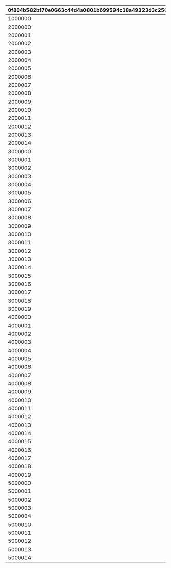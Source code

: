 |0f804b582bf70e0663c44d4a0801b699594c18a49323d3c2502f3de21bb4ed1e|6c75258f9261637005fc45ac006e6fd7f5aaf2fb26cc3cdaa291cebc78cfedc3|e9a6b09d3286b06bda05215997eee180e45f1a13fb4197358f5ba9a61e058bfd|438fc2012491f95a46a6ebcd7d1c4ce040cc406a0f5979d193b7a98e52ad8990|0c1822e84b9ade2f9dae104ef0f0478a4462c0a9afcc73dc928e9db1219c46fe|b677933d75519c9b08f3bcd890abc64b3355b774dfa738245c2199909e79ec2a|
| --- | --- | --- | --- | --- | --- |
|1000000|100|100|100|100|100|
|2000000|150|100|100|100|100|
|2000001|100|100|150|100|100|
|2000002|100|100|100|100|150|
|2000003|100|100|100|150|100|
|2000004|100|150|100|100|100|
|2000005|300|100|100|100|100|
|2000006|100|100|300|100|100|
|2000007|100|100|100|100|300|
|2000008|100|100|100|300|100|
|2000009|100|300|100|100|100|
|2000010|250|100|100|100|100|
|2000011|100|100|250|100|100|
|2000012|100|100|100|100|250|
|2000013|100|100|100|250|100|
|2000014|100|250|100|100|100|
|3000000|150|100|150|100|100|
|3000001|150|100|100|100|150|
|3000002|150|100|100|150|100|
|3000003|150|150|100|100|100|
|3000004|100|100|150|100|150|
|3000005|100|100|150|150|100|
|3000006|100|150|150|100|100|
|3000007|100|100|100|150|150|
|3000008|100|150|100|100|150|
|3000009|100|150|100|150|100|
|3000010|250|100|250|100|100|
|3000011|250|100|100|100|250|
|3000012|250|100|100|250|100|
|3000013|250|250|100|100|100|
|3000014|100|100|250|100|250|
|3000015|100|100|250|250|100|
|3000016|100|250|250|100|100|
|3000017|100|100|100|250|250|
|3000018|100|250|100|100|250|
|3000019|100|250|100|250|100|
|4000000|150|100|150|100|150|
|4000001|150|100|150|150|100|
|4000002|150|150|150|100|100|
|4000003|150|100|100|150|150|
|4000004|150|150|100|100|150|
|4000005|150|150|100|150|100|
|4000006|100|100|150|150|150|
|4000007|100|150|150|100|150|
|4000008|100|150|150|150|100|
|4000009|100|150|100|150|150|
|4000010|250|100|250|100|250|
|4000011|250|100|250|250|100|
|4000012|250|250|250|100|100|
|4000013|250|100|100|250|250|
|4000014|250|250|100|100|250|
|4000015|250|250|100|250|100|
|4000016|100|100|250|250|250|
|4000017|100|250|250|100|250|
|4000018|100|250|250|250|100|
|4000019|100|250|100|250|250|
|5000000|150|100|150|150|150|
|5000001|150|150|150|100|150|
|5000002|150|150|150|150|100|
|5000003|150|150|100|150|150|
|5000004|100|150|150|150|150|
|5000010|250|100|250|250|250|
|5000011|250|250|250|100|250|
|5000012|250|250|250|250|100|
|5000013|250|250|100|250|250|
|5000014|100|250|250|250|250|